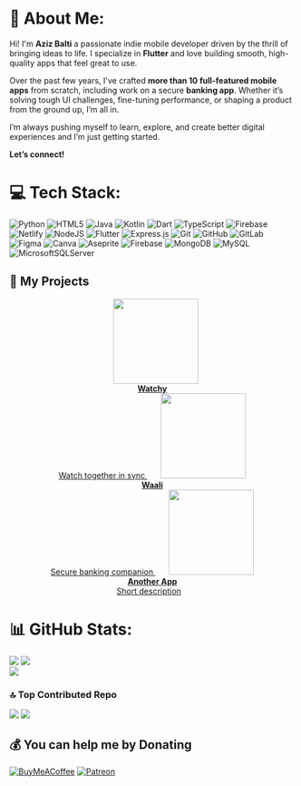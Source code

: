# 💫 About Me:
Hi! I'm **Aziz Balti** a passionate indie mobile developer driven by the thrill of bringing ideas to life. I specialize in **Flutter** and love building smooth, high-quality apps that feel great to use.

Over the past few years, I've crafted **more than 10 full-featured mobile apps** from scratch, including work on a secure **banking app**. Whether it’s solving tough UI challenges, fine-tuning performance, or shaping a product from the ground up, I’m all in.

I’m always pushing myself to learn, explore, and create better digital experiences and I’m just getting started.

**Let’s connect!**

# 💻 Tech Stack:
![Python](https://img.shields.io/badge/python-3670A0?style=for-the-badge&logo=python&logoColor=ffdd54) ![HTML5](https://img.shields.io/badge/html5-%23E34F26.svg?style=for-the-badge&logo=html5&logoColor=white) ![Java](https://img.shields.io/badge/java-%23ED8B00.svg?style=for-the-badge&logo=openjdk&logoColor=white) ![Kotlin](https://img.shields.io/badge/kotlin-%237F52FF.svg?style=for-the-badge&logo=kotlin&logoColor=white) ![Dart](https://img.shields.io/badge/dart-%230175C2.svg?style=for-the-badge&logo=dart&logoColor=white) ![TypeScript](https://img.shields.io/badge/typescript-%23007ACC.svg?style=for-the-badge&logo=typescript&logoColor=white) ![Firebase](https://img.shields.io/badge/firebase-%23039BE5.svg?style=for-the-badge&logo=firebase) ![Netlify](https://img.shields.io/badge/netlify-%23000000.svg?style=for-the-badge&logo=netlify&logoColor=#00C7B7) ![NodeJS](https://img.shields.io/badge/node.js-6DA55F?style=for-the-badge&logo=node.js&logoColor=white) ![Flutter](https://img.shields.io/badge/Flutter-%2302569B.svg?style=for-the-badge&logo=Flutter&logoColor=white) ![Express.js](https://img.shields.io/badge/express.js-%23404d59.svg?style=for-the-badge&logo=express&logoColor=%2361DAFB) ![Git](https://img.shields.io/badge/git-%23F05033.svg?style=for-the-badge&logo=git&logoColor=white) ![GitHub](https://img.shields.io/badge/github-%23121011.svg?style=for-the-badge&logo=github&logoColor=white) ![GitLab](https://img.shields.io/badge/gitlab-%23181717.svg?style=for-the-badge&logo=gitlab&logoColor=white) ![Figma](https://img.shields.io/badge/figma-%23F24E1E.svg?style=for-the-badge&logo=figma&logoColor=white) ![Canva](https://img.shields.io/badge/Canva-%2300C4CC.svg?style=for-the-badge&logo=Canva&logoColor=white) ![Aseprite](https://img.shields.io/badge/Aseprite-FFFFFF?style=for-the-badge&logo=Aseprite&logoColor=#7D929E) ![Firebase](https://img.shields.io/badge/firebase-a08021?style=for-the-badge&logo=firebase&logoColor=ffcd34) ![MongoDB](https://img.shields.io/badge/MongoDB-%234ea94b.svg?style=for-the-badge&logo=mongodb&logoColor=white) ![MySQL](https://img.shields.io/badge/mysql-4479A1.svg?style=for-the-badge&logo=mysql&logoColor=white) ![MicrosoftSQLServer](https://img.shields.io/badge/Microsoft%20SQL%20Server-CC2927?style=for-the-badge&logo=microsoft%20sql%20server&logoColor=white)


## 🚀 My Projects

<div align="center">

  <a href="https://github.com/yourusername/watchy" style="margin: 12px;">
    <img src="https://via.placeholder.com/150" width="150" height="150"><br>
    <strong>Watchy</strong><br>
    Watch together in sync
  </a>

  <a href="https://github.com/yourusername/waali" style="margin: 12px;">
    <img src="https://via.placeholder.com/150" width="150" height="150"><br>
    <strong>Waali</strong><br>
    Secure banking companion
  </a>

  <a href="https://github.com/yourusername/another-app" style="margin: 12px;">
    <img src="https://via.placeholder.com/150" width="150" height="150"><br>
    <strong>Another App</strong><br>
    Short description
  </a>

</div>


# 📊 GitHub Stats:
![](https://nirzak-streak-stats.vercel.app/?user=azizbalti82&theme=dark&hide_border=false)
![](https://github-readme-stats.vercel.app/api/top-langs/?username=azizbalti82&theme=dark&hide_border=false&include_all_commits=true&count_private=true&layout=compact)<br/>
![](https://raw.githubusercontent.com/username/github-stats/master/generated/overview.svg#gh-dark-mode-only)

### 🔝 Top Contributed Repo
![](https://github-contributor-stats.vercel.app/api?username=azizbalti82&limit=5&theme=dark&combine_all_yearly_contributions=true)
[![](https://visitcount.itsvg.in/api?id=azizbalti82&icon=0&color=0)](https://visitcount.itsvg.in)

  ## 💰 You can help me by Donating
  [![BuyMeACoffee](https://img.shields.io/badge/Buy%20Me%20a%20Coffee-ffdd00?style=for-the-badge&logo=buy-me-a-coffee&logoColor=black)](https://buymeacoffee.com/azizbalti) [![Patreon](https://img.shields.io/badge/Patreon-F96854?style=for-the-badge&logo=patreon&logoColor=white)](https://patreon.com/azizbalti) 

  
<!-- Proudly created with GPRM ( https://gprm.itsvg.in ) -->

